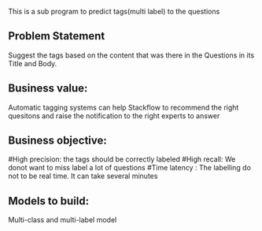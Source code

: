 This is a sub program to predict tags(multi label) to the questions

## Problem Statement
Suggest the tags based on the content that was there in the Questions in its Title and Body.

## Business value: 
Automatic tagging systems can help Stackflow to recommend the right quesitons and raise the notification to the right experts to answer

## Business objective:
#High precision: the tags should be correctly labeled 
#High recall: We donot want to miss label a lot of questions 
#Time latency : The labelling do not to be real time. It can take several minutes 

## Models to build:
Multi-class and multi-label model 
